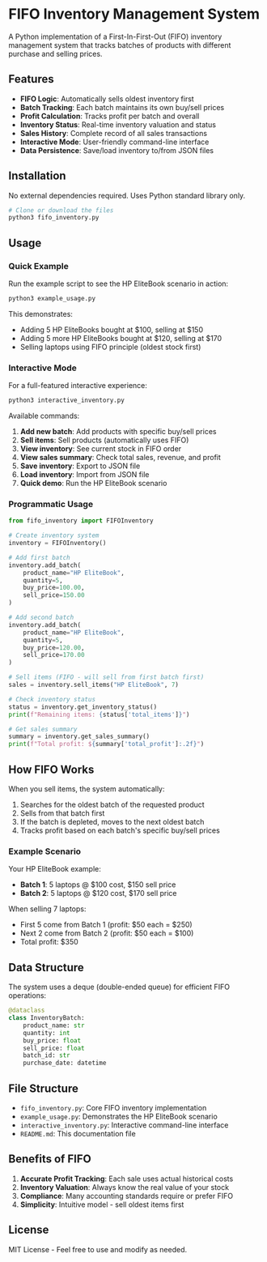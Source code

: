 # FIFO Inventory Management System

A Python implementation of a First-In-First-Out (FIFO) inventory management system that tracks batches of products with different purchase and selling prices.

## Features

- **FIFO Logic**: Automatically sells oldest inventory first
- **Batch Tracking**: Each batch maintains its own buy/sell prices
- **Profit Calculation**: Tracks profit per batch and overall
- **Inventory Status**: Real-time inventory valuation and status
- **Sales History**: Complete record of all sales transactions
- **Interactive Mode**: User-friendly command-line interface
- **Data Persistence**: Save/load inventory to/from JSON files

## Installation

No external dependencies required. Uses Python standard library only.

```bash
# Clone or download the files
python3 fifo_inventory.py
```

## Usage

### Quick Example

Run the example script to see the HP EliteBook scenario in action:

```bash
python3 example_usage.py
```

This demonstrates:
- Adding 5 HP EliteBooks bought at $100, selling at $150
- Adding 5 more HP EliteBooks bought at $120, selling at $170
- Selling laptops using FIFO principle (oldest stock first)

### Interactive Mode

For a full-featured interactive experience:

```bash
python3 interactive_inventory.py
```

Available commands:
1. **Add new batch**: Add products with specific buy/sell prices
2. **Sell items**: Sell products (automatically uses FIFO)
3. **View inventory**: See current stock in FIFO order
4. **View sales summary**: Check total sales, revenue, and profit
5. **Save inventory**: Export to JSON file
6. **Load inventory**: Import from JSON file
7. **Quick demo**: Run the HP EliteBook scenario

### Programmatic Usage

```python
from fifo_inventory import FIFOInventory

# Create inventory system
inventory = FIFOInventory()

# Add first batch
inventory.add_batch(
    product_name="HP EliteBook",
    quantity=5,
    buy_price=100.00,
    sell_price=150.00
)

# Add second batch
inventory.add_batch(
    product_name="HP EliteBook",
    quantity=5,
    buy_price=120.00,
    sell_price=170.00
)

# Sell items (FIFO - will sell from first batch first)
sales = inventory.sell_items("HP EliteBook", 7)

# Check inventory status
status = inventory.get_inventory_status()
print(f"Remaining items: {status['total_items']}")

# Get sales summary
summary = inventory.get_sales_summary()
print(f"Total profit: ${summary['total_profit']:.2f}")
```

## How FIFO Works

When you sell items, the system automatically:

1. Searches for the oldest batch of the requested product
2. Sells from that batch first
3. If the batch is depleted, moves to the next oldest batch
4. Tracks profit based on each batch's specific buy/sell prices

### Example Scenario

Your HP EliteBook example:
- **Batch 1**: 5 laptops @ $100 cost, $150 sell price
- **Batch 2**: 5 laptops @ $120 cost, $170 sell price

When selling 7 laptops:
- First 5 come from Batch 1 (profit: $50 each = $250)
- Next 2 come from Batch 2 (profit: $50 each = $100)
- Total profit: $350

## Data Structure

The system uses a deque (double-ended queue) for efficient FIFO operations:

```python
@dataclass
class InventoryBatch:
    product_name: str
    quantity: int
    buy_price: float
    sell_price: float
    batch_id: str
    purchase_date: datetime
```

## File Structure

- `fifo_inventory.py`: Core FIFO inventory implementation
- `example_usage.py`: Demonstrates the HP EliteBook scenario
- `interactive_inventory.py`: Interactive command-line interface
- `README.md`: This documentation file

## Benefits of FIFO

1. **Accurate Profit Tracking**: Each sale uses actual historical costs
2. **Inventory Valuation**: Always know the real value of your stock
3. **Compliance**: Many accounting standards require or prefer FIFO
4. **Simplicity**: Intuitive model - sell oldest items first

## License

MIT License - Feel free to use and modify as needed.